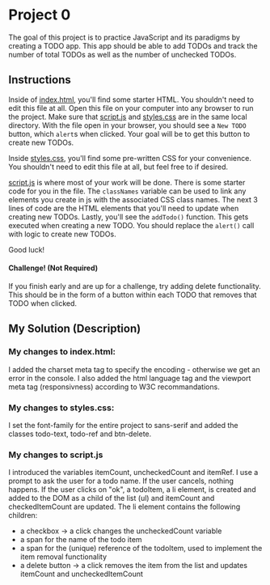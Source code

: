 # Project 0

The goal of this project is to practice JavaScript and its paradigms by creating
a TODO app. This app should be able to add TODOs and track the number of total
TODOs as well as the number of unchecked TODOs.

## Instructions
Inside of [index.html](/index.html), you'll find some starter HTML. You shouldn't
need to edit this file at all. Open this file on your computer into any browser
to run the project. Make sure that [script.js](/script.js) and [styles.css](/styles.css)
are in the same local directory. With the file open in your browser, you should
see a `New TODO` button, which `alert`s when clicked. Your goal will be to get
this button to create new TODOs.

Inside [styles.css](/styles.css), you'll find some pre-written CSS for your
convenience. You shouldn't need to edit this file at all, but feel free to if
desired.

[script.js](/script.js) is where most of your work will be done. There is some
starter code for you in the file. The `classNames` variable can be used to link
any elements you create in js with the associated CSS class names. The next 3
lines of code are the HTML elements that you'll need to update when creating new
TODOs. Lastly, you'll see the `addTodo()` function. This gets executed when
creating a new TODO. You should replace the `alert()` call with logic to create
new TODOs.

Good luck!

#### Challenge! (Not Required)
If you finish early and are up for a challenge, try adding delete functionality.
This should be in the form of a button within each TODO that removes that TODO
when clicked. 




## My Solution (Description)

### My changes to index.html:
I added the charset meta tag to specify the encoding - otherwise we get an error in the console.
I also added the html language tag and the viewport meta tag (responsivness) according to W3C recommandations.

### My changes to styles.css:
I set the font-family for the entire project to sans-serif and added the classes todo-text, todo-ref and btn-delete.

### My changes to script.js
I introduced the variables itemCount, uncheckedCount and itemRef.
I use a prompt to ask the user for a todo name.
If the user cancels, nothing happens. If the user clicks on "ok", a todoItem, a li element, is created and added to the DOM as a child of the list (ul) and itemCount and checkedItemCount are updated.
The li element contains the following children:
- a checkbox → a click changes the uncheckedCount variable
- a span for the name of the todo item
- a span for the (unique) reference of the todoItem, used to implement the item removal functionality
- a delete button → a click removes the item from the list and updates itemCount and uncheckedItemCount

